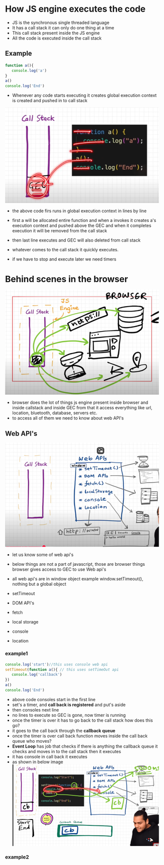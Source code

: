# How JS engine executes the code

- JS is the synchronous single threaded language
- It has a call stack it can only do one thing at a time
- This call stack present inside the JS engine
- All the code is executed inside the call stack

 ## Example
 ```javascript
function a(){
    console.log('a')
}
a()
console.log('End')
 ```
- Whenever any code starts executing it creates global execution context is created and pushed in to call stack

![Alt text](Images/session10.png)
- the above code firs runs in global execution context in lines by line 

- first a will be allocated entire function and when a invokes it creates a's execution context and pushed above the GEC and when it completes execution it will be removed from the call stack
- then last line executes and GEC will also deleted from call stack
- whatever comes to the call stack it quickly executes.
- if we have to stop and execute later we need timers

# Behind scenes in the browser

![Alt text](Images/browser10.png)
- browser does the lot of things js engine present inside browser and inside callstack and inside GEC from that it access everything like url, location, bluetooth, database, servers etc.
- to access all of them we need to know about web API's

## Web API's
![Alt text](Images/webapis.png)
- let us know some of web api's 
- below things are not a part of javascript, those are browser things browser gives access to GEC to use Web api's
- all web api's are in window object example window.setTimeout(), nothing but a global object

- setTimeout
- DOM API's
- fetch
- local storage
- console
- location

### example1
 ```javascript
console.log('start')//this uses console web api
setTimeout(function a(){ // this uses setTimeOut api
    console.log('callback')
})
a()
console.log('End')
 ```
 - above code consoles start in the first line
 - set's a timer, and **call back is registered** and put's aside
 - then consoles next line
 - no lines to execute so GEC is gone, now timer is running 
 - once the timer is over it has to go back to the call stack how does this go?
 - it goes to the call back through the **callback queue**  
 - once the timer is over call back function moves inside the call back queue who moves?
 - **Event Loop** has job that checks if there is anything the callback queue it checks and moves in to the call stack then it executes
 - it has console in call back it executes 
 - as shown in below image
 ![Alt text](Images/eventloop10.png)

 ### example2